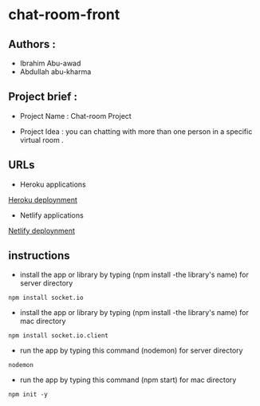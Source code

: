 # chat-room-front


## Authors : 

- Ibrahim Abu-awad
- Abdullah abu-kharma

## Project brief : 

* Project Name : Chat-room Project 

* Project Idea : you can chatting with more than one person in a specific virtual room .
## URLs

* Heroku applications

[Heroku deploynment](https://abdallah-chat-room-backend.herokuapp.com)

* Netlify applications

[Netlify deploynment](https://ibrahim-abdullah-chat-room.netlify.app)




## instructions

* install the app or library by typing (npm install -the library's name) for server directory

```
npm install socket.io
```

* install the app or library by typing (npm install -the library's name) for mac directory

```
npm install socket.io.client
```

* run the app by typing this command (nodemon) for server directory

```
nodemon
```

* run the app by typing this command (npm start) for mac directory

```
npm init -y
```

